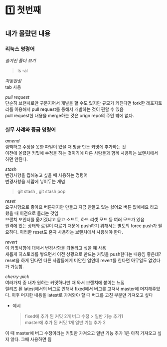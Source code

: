 # 1️⃣ 첫번째

## 내가 몰랐던 내용

### 리눅스 명령어

_숨겨진 폴더 보기_

> ls -al

_자동완성_
<br>tab 사용

_pull request_
<br>단순히 브랜치로만 구분지어서 개발을 할 수도 있지만 규모가 커진다면 fork한 레포지토리를 이용해서 pull request를 통해서 개발하는 것이 편할 수 있음
<br>pull request한 내용을 merge하는 것은 orign repo의 주인 밖에 없다.

### 실무 사례와 중급 명령어

_amend_
<br>깜빡하고 수정을 못한 파일이 있을 때 방금 만든 커밋에 추가하는 것
<br>이전에 올렸던 커밋에 수정을 하는 것이기에 다른 사람들과 함꼐 사용하는 브랜치에서 하면 안된다.

_stash_
<br>변경사항을 킵해놓고 싶을 때 사용하는 명령어
<br>변경사항을 서랍에 넣어두는 개념

> git stash , git stash pop

_reset_
<br>요구사항으로 좋아요 버튼까지만 만들고 지금 만들고 있는 싫어요 버튼 없애세요 라고 했을 때 이전으로 돌리는 것임
<br>브랜치 포인터를 옮기겠냐고 묻고 소프트, 하드 리셋 모드 등 여러 모드가 있음
<br>원격에 있는 상태와 로컬이 다르기 때문에 push하기 위해서는 별도의 force push가 필요하다. 이러한 reset도 혼자 사용하는 브랜치에서 사용해야 한다.

_revert_
<br>이 커밋사항에 대해서 변경사항을 되돌리고 싶을 떄 사용
<br>새롭게 히스토리를 쌓으면서 이전 상황으로 만드는 커밋을 push한다는 내용임 좋은데? reset을 하게 된다면 다른 사람들에게 미안한 일인데 revert를 한다면 아무일도 없었다가 가능함.

_cherry-pick_
<br>여러가지 중 내가 원하는 커밋하나만 때 와서 브렌치에 붙이는 느낌
<br>릴리즈 된 latest에서의 버그로 인해서 fixed에서 버그를 고쳐서 master에 머지해주었다. 이후 머지한 내용을 latest로 가져와야 할 때 버그를 고친 부분만 가져오고 싶다

- 예시
  > fixed에 추가 된 커밋 2개 버그 수정 > 일반 기능 추가1
  > <br>master에 추가 된 커밋 1개 일반 기능 추가 2

이 때 master에 버그 수정이라는 커밋만 가져오고 일반 기능 추가 1은 아직 가져오고 싶지 않다. 그때 사용하면 됨
